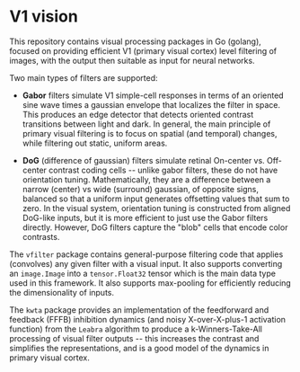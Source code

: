 # V1 vision

This repository contains visual processing packages in Go (golang), focused on providing efficient V1 (primary visual cortex) level filtering of images, with the output then suitable as input for neural networks.
 
Two main types of filters are supported:

* **Gabor** filters simulate V1 simple-cell responses in terms of an oriented sine wave times a gaussian envelope that localizes the filter in space.  This produces an edge detector that detects oriented contrast transitions between light and dark.  In general, the main principle of primary visual filtering is to focus on spatial (and temporal) changes, while filtering out static, uniform areas.

* **DoG** (difference of gaussian) filters simulate retinal On-center vs. Off-center contrast coding cells -- unlike gabor filters, these do not have orientation tuning.  Mathematically, they are a difference between a narrow (center) vs wide (surround) gaussian, of opposite signs, balanced so that a uniform input generates offsetting values that sum to zero.  In the visual system, orientation tuning is constructed from aligned DoG-like inputs, but it is more efficient to just use the Gabor filters directly.  However, DoG filters capture the "blob" cells that encode color contrasts.

The `vfilter` package contains general-purpose filtering code that applies (convolves) any given filter with a visual input.  It also supports converting an `image.Image` into a `tensor.Float32` tensor which is the main data type used in this framework.  It also supports max-pooling for efficiently reducing the dimensionality of inputs.

The `kwta` package provides an implementation of the feedforward and feedback (FFFB) inhibition dynamics (and noisy X-over-X-plus-1 activation function) from the `Leabra` algorithm to produce a k-Winners-Take-All processing of visual filter outputs -- this increases the contrast and simplifies the representations, and is a good model of the dynamics in primary visual cortex.


